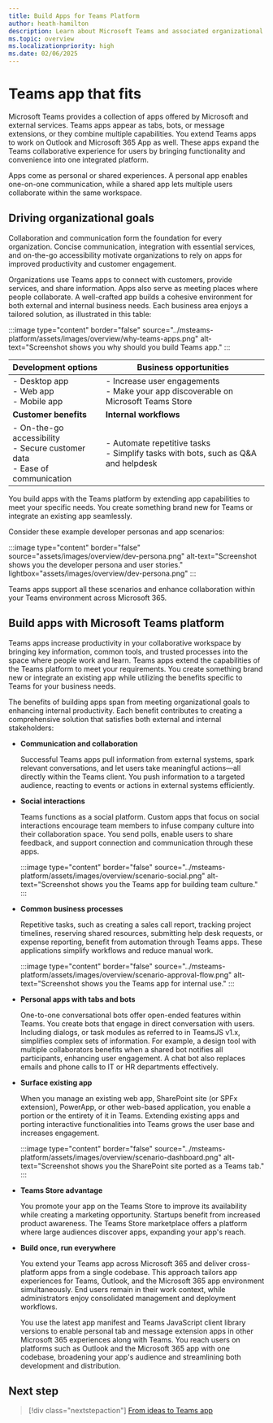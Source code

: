 ```yaml
---
title: Build Apps for Teams Platform
author: heath-hamilton
description: Learn about Microsoft Teams and associated organizational goals, why you build apps on Teams platform, and how Teams app helps meet business needs.
ms.topic: overview
ms.localizationpriority: high
ms.date: 02/06/2025
---
```

# Teams app that fits

Microsoft Teams provides a collection of apps offered by Microsoft and external services. Teams apps appear as tabs, bots, or message extensions, or they combine multiple capabilities. You extend Teams apps to work on Outlook and Microsoft 365 App as well. These apps expand the Teams collaborative experience for users by bringing functionality and convenience into one integrated platform.

Apps come as personal or shared experiences. A personal app enables one-on-one communication, while a shared app lets multiple users collaborate within the same workspace.

## Driving organizational goals

Collaboration and communication form the foundation for every organization. Concise communication, integration with essential services, and on-the-go accessibility motivate organizations to rely on apps for improved productivity and customer engagement.

Organizations use Teams apps to connect with customers, provide services, and share information. Apps also serve as meeting places where people collaborate. A well-crafted app builds a cohesive environment for both external and internal business needs. Each business area enjoys a tailored solution, as illustrated in this table:

:::image type="content" border="false" source="../msteams-platform/assets/images/overview/why-teams-apps.png" alt-text="Screenshot shows you why should you build Teams app." :::

| **Development options** | **Business opportunities** |
| --- | --- |
| - Desktop app <br> - Web app <br> - Mobile app | - Increase user engagements <br> - Make your app discoverable on Microsoft Teams Store |
| **Customer benefits** | **Internal workflows** |
| - On-the-go accessibility <br> - Secure customer data <br> - Ease of communication | - Automate repetitive tasks <br> - Simplify tasks with bots, such as Q&A and helpdesk |

You build apps with the Teams platform by extending app capabilities to meet your specific needs. You create something brand new for Teams or integrate an existing app seamlessly.

Consider these example developer personas and app scenarios:

:::image type="content" border="false" source="assets/images/overview/dev-persona.png" alt-text="Screenshot shows you the developer persona and user stories." lightbox="assets/images/overview/dev-persona.png" :::

Teams apps support all these scenarios and enhance collaboration within your Teams environment across Microsoft 365.

## Build apps with Microsoft Teams platform

Teams apps increase productivity in your collaborative workspace by bringing key information, common tools, and trusted processes into the space where people work and learn. Teams apps extend the capabilities of the Teams platform to meet your requirements. You create something brand new or integrate an existing app while utilizing the benefits specific to Teams for your business needs.

The benefits of building apps span from meeting organizational goals to enhancing internal productivity. Each benefit contributes to creating a comprehensive solution that satisfies both external and internal stakeholders:

* **Communication and collaboration**

    Successful Teams apps pull information from external systems, spark relevant conversations, and let users take meaningful actions—all directly within the Teams client. You push information to a targeted audience, reacting to events or actions in external systems efficiently.

* **Social interactions**

    Teams functions as a social platform. Custom apps that focus on social interactions encourage team members to infuse company culture into their collaboration space. You send polls, enable users to share feedback, and support connection and communication through these apps.

    :::image type="content" border="false" source="../msteams-platform/assets/images/overview/scenario-social.png" alt-text="Screenshot shows you the Teams app for building team culture." :::

* **Common business processes**

    Repetitive tasks, such as creating a sales call report, tracking project timelines, reserving shared resources, submitting help desk requests, or expense reporting, benefit from automation through Teams apps. These applications simplify workflows and reduce manual work.

    :::image type="content" border="false" source="../msteams-platform/assets/images/overview/scenario-approval-flow.png" alt-text="Screenshot shows you the Teams app for internal use." :::

* **Personal apps with tabs and bots**

    One-to-one conversational bots offer open-ended features within Teams. You create bots that engage in direct conversation with users. Including dialogs, or task modules as referred to in TeamsJS v1.x, simplifies complex sets of information. For example, a design tool with multiple collaborators benefits when a shared bot notifies all participants, enhancing user engagement. A chat bot also replaces emails and phone calls to IT or HR departments effectively.

* **Surface existing app**

    When you manage an existing web app, SharePoint site (or SPFx extension), PowerApp, or other web-based application, you enable a portion or the entirety of it in Teams. Extending existing apps and porting interactive functionalities into Teams grows the user base and increases engagement.

    :::image type="content" border="false" source="../msteams-platform/assets/images/overview/scenario-dashboard.png" alt-text="Screenshot shows you the SharePoint site ported as a Teams tab." :::

* **Teams Store advantage**

    You promote your app on the Teams Store to improve its availability while creating a marketing opportunity. Startups benefit from increased product awareness. The Teams Store marketplace offers a platform where large audiences discover apps, expanding your app's reach.

* **Build once, run everywhere**

    You extend your Teams app across Microsoft 365 and deliver cross-platform apps from a single codebase. This approach tailors app experiences for Teams, Outlook, and the Microsoft 365 app environment simultaneously. End users remain in their work context, while administrators enjoy consolidated management and deployment workflows.

    You use the latest app manifest and Teams JavaScript client library versions to enable personal tab and message extension apps in other Microsoft 365 experiences along with Teams. You reach users on platforms such as Outlook and the Microsoft 365 app with one codebase, broadening your app's audience and streamlining both development and distribution.

## Next step

> [!div class="nextstepaction"]
> [From ideas to Teams app](overview-story.md)